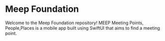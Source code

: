 # Meep Foundation
Welcome to the Meep Foundation repository! MEEP Meeting Points, People,Places is a mobile app built using SwiftUI that aims to find a meeting point.
